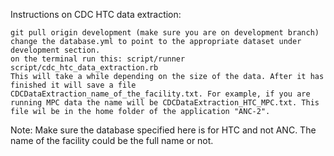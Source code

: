 Instructions on CDC HTC data extraction:

    git pull origin development (make sure you are on development branch)
    change the database.yml to point to the appropriate dataset under development section.
    on the terminal run this: script/runner script/cdc_htc_data_extraction.rb
    This will take a while depending on the size of the data. After it has finished it will save a file CDCDataExtraction_name_of_the_facility.txt. For example, if you are running MPC data the name will be CDCDataExtraction_HTC_MPC.txt. This file wil be in the home folder of the application "ANC-2".

Note: Make sure the database specified here is for HTC and not ANC. The name of the facility could be the full name or not.

